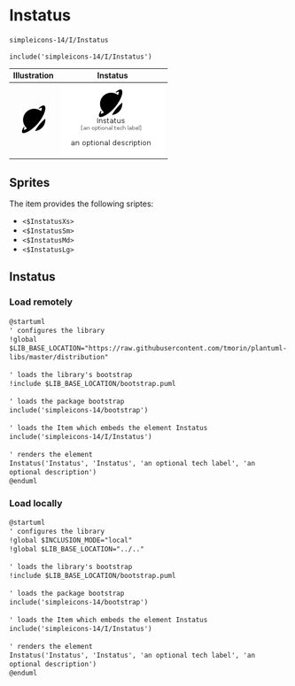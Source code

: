 # Instatus


```text
simpleicons-14/I/Instatus
```

```text
include('simpleicons-14/I/Instatus')
```



| Illustration | Instatus |
| :---: | :---: |
| ![illustration for Illustration](../../simpleicons-14/I/Instatus.png) | ![illustration for Instatus](../../simpleicons-14/I/Instatus.Local.png) |



## Sprites
The item provides the following sriptes:

- `<$InstatusXs>`
- `<$InstatusSm>`
- `<$InstatusMd>`
- `<$InstatusLg>`





## Instatus

### Load remotely
```plantuml
@startuml
' configures the library
!global $LIB_BASE_LOCATION="https://raw.githubusercontent.com/tmorin/plantuml-libs/master/distribution"

' loads the library's bootstrap
!include $LIB_BASE_LOCATION/bootstrap.puml

' loads the package bootstrap
include('simpleicons-14/bootstrap')

' loads the Item which embeds the element Instatus
include('simpleicons-14/I/Instatus')

' renders the element
Instatus('Instatus', 'Instatus', 'an optional tech label', 'an optional description')
@enduml
```

### Load locally
```plantuml
@startuml
' configures the library
!global $INCLUSION_MODE="local"
!global $LIB_BASE_LOCATION="../.."

' loads the library's bootstrap
!include $LIB_BASE_LOCATION/bootstrap.puml

' loads the package bootstrap
include('simpleicons-14/bootstrap')

' loads the Item which embeds the element Instatus
include('simpleicons-14/I/Instatus')

' renders the element
Instatus('Instatus', 'Instatus', 'an optional tech label', 'an optional description')
@enduml
```

